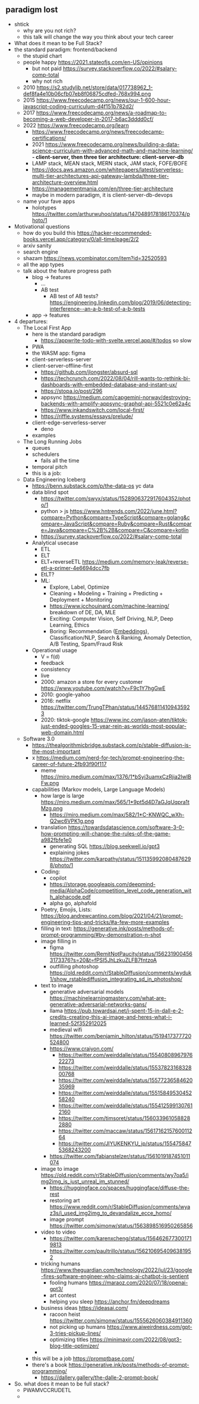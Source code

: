 ## paradigm lost

- shtick
	- why are you not rich?
	- this talk will change the way you think about your tech career
- What does it mean to be Full Stack?
- the standard paradigm: frontend/backend
	- the stupid chart
	- people happy https://2021.stateofjs.com/en-US/opinions
		- but not paid https://survey.stackoverflow.co/2022/#salary-comp-total
		- why not rich 
	- 2010 https://s2.studylib.net/store/data/017738962_1-def8fa4e10b06cfb07eb8f06875cdfed-768x994.png
	- 2015 https://www.freecodecamp.org/news/our-1-600-hour-javascript-coding-curriculum-d4f151b782d2/
	- 2017 https://www.freecodecamp.org/news/a-roadmap-to-becoming-a-web-developer-in-2017-b6ac3dddd0cf/
	- 2022 https://www.freecodecamp.org/learn
		- https://www.freecodecamp.org/news/freecodecamp-certifications/
		- 2021 https://www.freecodecamp.org/news/building-a-data-science-curriculum-with-advanced-math-and-machine-learning/
	**- client-server, then three tier architecture: client-server-db**
		- LAMP stack, MEAN stack, MERN stack, JAM stack, FOFE/BOFE
		- https://docs.aws.amazon.com/whitepapers/latest/serverless-multi-tier-architectures-api-gateway-lambda/three-tier-architecture-overview.html
		- https://managementmania.com/en/three-tier-architecture
		- maybe in modern paradigm, it is client-server-db-devops
	- name your fave apps 
		- holotypes https://twitter.com/arthurwuhoo/status/1470489178186170374/photo/1
- Motivational questions
	- how do you build this https://hacker-recommended-books.vercel.app/category/0/all-time/page/2/2
	- arxiv sanity
	- search engine
	- shazam https://news.ycombinator.com/item?id=32520593
	- all the app types
	- talk about the feature progress path
		- blog -> features
			- ...
			- AB test
				- AB test of AB tests? https://engineering.linkedin.com/blog/2019/06/detecting-interference--an-a-b-test-of-a-b-tests
		- app -> features
- 4 departures:
	- The Local First App
		- here is the standard paradigm
			- https://appwrite-todo-with-svelte.vercel.app/#/todos so slow
		- PWA
		- the WASM app: figma
		- client-serverless-server
		- client-server-offline-first
			- https://github.com/jlongster/absurd-sql
			- https://techcrunch.com/2022/08/04/rill-wants-to-rethink-bi-dashboards-with-embedded-database-and-instant-ux/
			- https://stopa.io/post/296
			- appsync https://medium.com/capgemini-norway/destroying-backends-with-amplify-appsync-graphql-api-5521c0e62a4c
			- https://www.inkandswitch.com/local-first/
			- https://riffle.systems/essays/prelude/
		- client-edge-serverless-server
			- deno
		- examples
	- The Long Running Jobs
		- queues
		- schedulers
			- fails all the time
		- temporal pitch
		- this is a job: 
	- Data Engineering Iceberg
		- https://benn.substack.com/p/the-data-os yc data 
		- data blind spot
			- https://twitter.com/swyx/status/1528906372917604352/photo/1
			- python > js https://www.hntrends.com/2022/june.html?compare=Python&compare=TypeScript&compare=golang&compare=JavaScript&compare=Ruby&compare=Rust&compare=Java&compare=C%2B%2B&compare=C&compare=kotlin
			- https://survey.stackoverflow.co/2022/#salary-comp-total
		- Analytical usecase
			- ETL
			- ELT
			- ELT+reverseETL https://medium.com/memory-leak/reverse-etl-a-primer-4e6694dcc7fb
			- EtLT?
			- ML:
			  - Explore, Label, Optimize
			  - Cleaning + Modeling + Training + Predicting + Deployment + Monitoring
			  - https://www.jcchouinard.com/machine-learning/ breakdown of DE, DA, MLE
			  - Exciting: Computer Vision, Self Driving, NLP, Deep Learning, Ethics
			  - Boring: Recommendation ([Embeddings](https://blog.twitter.com/engineering/en_us/topics/insights/2018/embeddingsattwitter)),  Classification/NLP, Search & Ranking, Anomaly Detection, A/B Testing, Spam/Fraud Risk
		- Operational usage
			- V = f(d)
			- feedback
			- consistency
			- live
			- 2000: amazon a store for every customer https://www.youtube.com/watch?v=F9c1Y7hgGwE
			- 2010: google-yahoo
			- 2016: netflix https://twitter.com/TrungTPhan/status/1445768114109435923
			- 2020: tiktok-google https://www.inc.com/jason-aten/tiktok-just-ended-googles-15-year-rein-as-worlds-most-popular-web-domain.html 
	- Software 3.0
		- https://thealgorithmicbridge.substack.com/p/stable-diffusion-is-the-most-important
		- x https://medium.com/nerd-for-tech/prompt-engineering-the-career-of-future-2fb93f90f117
			- meme https://miro.medium.com/max/1376/1*bSyi3uamxCzRjia2IwIBFw.png
		- capabilities (Markov models, Large Language Models)
			- how large is large https://miro.medium.com/max/565/1*9pt5d4D7aGJqUqpra1tMzg.png
				- https://miro.medium.com/max/582/1*C-KNWQC_wXh-Q2wc6VPK1g.png
			- translation https://towardsdatascience.com/software-3-0-how-prompting-will-change-the-rules-of-the-game-a982fbfe1e0
				- generating SQL https://blog.seekwell.io/gpt3
				- explaining jokes https://twitter.com/karpathy/status/1511359920804876298/photo/1
			- Coding:
				- copilot
				- https://storage.googleapis.com/deepmind-media/AlphaCode/competition_level_code_generation_with_alphacode.pdf
				- alpha go, alphafold
			- Poetry, Emojis, Lists: https://blog.andrewcantino.com/blog/2021/04/21/prompt-engineering-tips-and-tricks/#a-few-more-examples
			- filling in text: https://generative.ink/posts/methods-of-prompt-programming/#by-demonstration-n-shot
			- image filling in
				- figma https://twitter.com/RemitNotPaucity/status/1562319004563173376?s=20&t=fPSI5JhLzkuZLFB7fntzoA
				- outfilling photoshop https://old.reddit.com/r/StableDiffusion/comments/wyduk1/show_rstablediffusion_integrating_sd_in_photoshop/
			- text to image
				- generative adversarial models https://machinelearningmastery.com/what-are-generative-adversarial-networks-gans/
				- llama https://pub.towardsai.net/i-spent-15-in-dall-e-2-credits-creating-this-ai-image-and-heres-what-i-learned-52f352912025
				- medieval wifi https://twitter.com/benjamin_hilton/status/1519417377720524800
				- https://www.craiyon.com/
					- https://twitter.com/weirddalle/status/1554080896797622273
					- https://twitter.com/weirddalle/status/1553782316832800768
					- https://twitter.com/weirddalle/status/1557723658462035969
					- https://twitter.com/weirddalle/status/1551584953045258240
					- https://twitter.com/weirddalle/status/1554125991307612160
					- https://twitter.com/timsoret/status/1560339610588282880
					- https://twitter.com/maccaw/status/1561716215760011264
					- https://twitter.com/JIYUKENKYU_jp/status/1554758475368243200
				-  https://twitter.com/fabianstelzer/status/1561019187451011074
			- image to image https://old.reddit.com/r/StableDiffusion/comments/wy7oa5/img2img_is_just_unreal_im_stunned/
				- https://huggingface.co/spaces/huggingface/diffuse-the-rest
				- restoring art https://www.reddit.com/r/StableDiffusion/comments/wyaz3s/i_used_img2img_to_devandalize_ecce_homo/
				- image prompt https://twitter.com/simonw/status/1563898516950265856
			- video to video 
				- https://twitter.com/karenxcheng/status/1564626773001719813
				- https://twitter.com/paultrillo/status/1562106954096381952
			- tricking humans https://www.theguardian.com/technology/2022/jul/23/google-fires-software-engineer-who-claims-ai-chatbot-is-sentient
				- fooling humans https://maraoz.com/2020/07/18/openai-gpt3/
				- art contest 
				- helping you sleep https://anchor.fm/deepdreams
			- business ideas https://ideasai.com/
				- racoon heist https://twitter.com/simonw/status/1555626060384911360
				- not picking up humans https://www.aiweirdness.com/gpt-3-tries-pickup-lines/
				- optimizing titles https://minimaxir.com/2022/08/gpt3-blog-title-optimizer/
			- 
		- this will be a job https://promptbase.com/
		- there's a book https://generative.ink/posts/methods-of-prompt-programming/
			- https://dallery.gallery/the-dalle-2-prompt-book/
- So. what does it mean to be full stack?
	- PWAMVCCRUDETL
	- 







